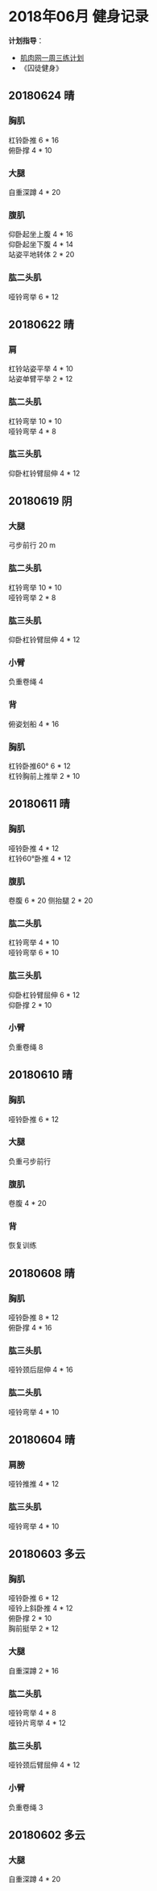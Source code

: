 # 2018年06月 健身记录   
**计划指导**：  

* [肌肉网一周三练计划](http://www.jirou.com/tool/jihua/menus/B4.php)    
* 《囚徒健身》  

## 20180624 晴
### 胸肌
杠铃卧推 6 * 16  
俯卧撑  4 * 10 

### 大腿
自重深蹲 4 * 20

### 腹肌
仰卧起坐上腹 4 * 16  
仰卧起坐下腹 4 * 14  
站姿平地转体 2 * 20

### 肱二头肌
哑铃弯举 6 * 12


## 20180622 晴
### 肩
杠铃站姿平举  4 * 10  
站姿单臂平举 2 * 12

### 肱二头肌
杠铃弯举 10 * 10  
哑铃弯举 4 * 8

### 肱三头肌
仰卧杠铃臂屈伸  4 * 12  


## 20180619 阴
### 大腿   
弓步前行 20 m

### 肱二头肌
杠铃弯举 10 * 10  
哑铃弯举 2 * 8

### 肱三头肌
仰卧杠铃臂屈伸  4 * 12  

### 小臂
负重卷绳 4

### 背
俯姿划船  4 * 16

### 胸肌
杠铃卧推60°  6 * 12  
杠铃胸前上推举 2 * 10  


## 20180611 晴
### 胸肌  
哑铃卧推 4 * 12  
杠铃60°卧推 4 * 12  

### 腹肌
卷腹  6 * 20
侧抬腿 2 * 20    

### 肱二头肌
杠铃弯举  4 * 10  
哑铃弯举  6 * 10  

### 肱三头肌
仰卧杠铃臂屈伸  6 * 12  
仰卧撑  2 * 10  

### 小臂
负重卷绳 8 



## 20180610 晴
### 胸肌  
哑铃卧推 6 * 12  

### 大腿
负重弓步前行

### 腹肌
卷腹  4 * 20  

### 背
恢复训练


## 20180608 晴
### 胸肌  
哑铃卧推 8 * 12  
俯卧撑 4 * 16 

### 肱三头肌
哑铃颈后屈伸  4 * 16


### 肱二头肌
哑铃弯举  4 * 10




## 20180604 晴
### 肩膀
哑铃推推  4 * 12  

### 肱三头肌  
哑铃弯举  4 * 10
  

## 20180603 多云
### 胸肌
哑铃卧推  6 * 12  
哑铃上斜卧推  4 * 12  
俯卧撑  2 * 10   
胸前挺举 2 * 12  

### 大腿
自重深蹲  2 * 16  

### 肱二头肌
哑铃弯举  4 * 8  
哑铃片弯举 4 * 12  

### 肱三头肌
哑铃颈后臂屈伸  4 * 12  

### 小臂
负重卷绳  3

## 20180602 多云
### 大腿
自重深蹲  4 * 20  



